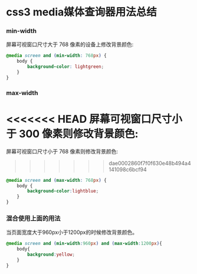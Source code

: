 <!--
 * @Description: In User Settings Edit
 * @Author: your name
 * @Date: 2019-08-19 10:05:42
<<<<<<< HEAD
 * @LastEditTime: 2019-08-19 10:08:16
=======
 * @LastEditTime: 2019-09-01 10:48:41
>>>>>>> dae0002860f7f0f630e48b494a4141098c6bcf94
 * @LastEditors: Please set LastEditors
 -->
# css3 media媒体查询器用法总结  

### min-width
屏幕可视窗口尺寸大于 768 像素的设备上修改背景颜色:
```css
@media screen and (min-width: 768px) {
    body {
        background-color: lightgreen;
    }
}
```   
### max-width
<<<<<<< HEAD
屏幕可视窗口尺寸小于 300 像素则修改背景颜色:   
=======
屏幕可视窗口尺寸小于 768 像素则修改背景颜色:   
>>>>>>> dae0002860f7f0f630e48b494a4141098c6bcf94
```css
@media screen and (max-width: 768px) {
    body {
        background-color:lightblue;
    }
}
```    

### 混合使用上面的用法  
当页面宽度大于960px小于1200px的时候修改背景颜色。
```css
@media screen and (min-width:960px) and (max-width:1200px){
	body{
		background:yellow;
	}
}

```